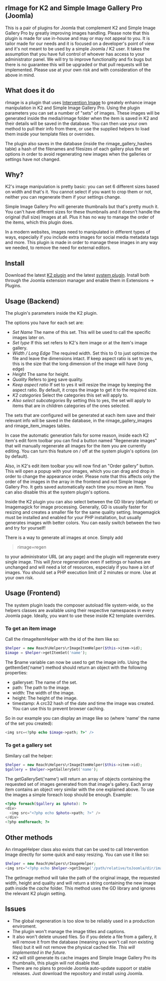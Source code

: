 ## rImage for K2 and Simple Image Gallery Pro (Joomla)

This is a pair of plugins for Joomla that complement K2 and Simple Image Gallery Pro by greatly improving images handling. Please note that this plugin is made for use in-house and may or may not appeal to you. It is tailor made for our needs and it is focused on a developer's point of view and it's not meant to be used by a simple Joomla / K2 user. It takes the assumption that you have full control of whoever has access to your administrator panel. We will try to improve functionality and fix bugs but there is no guarantee this will be upgraded or that pull requests will be implemented. Please use at your own risk and with consideration of the above in mind.

## What does it do

rImage is a plugin that uses [Intervention Image](http://image.intervention.io/) to greately enhance image manipulation in K2 and Simple Image Gallery Pro. Using the plugin parameters you can set a number of "sets" of images. These images will be generated inside the media/rimage folder when the item is saved in K2 and their details will be saved in the database. You can then use your own method to pull their info from there, or use the supplied helpers to load them inside your template files or overrides.

The plugin also saves in the database (inside the rimage_gallery_hashes table) a hash of the filenames and filesizes of each gallery plus the set options in order to avoid regenerating new images when the galleries or settings have not changed.

## Why?

K2's image manipulation is pretty basic: you can set 6 different sizes based on width and that's it. You cannot select if you want to crop them or not, neither you can regenerate them if your settings change.

Simple Image Gallery Pro will generate thumbnails but that's pretty much it. You can't have different sizes for these thumbnails and it doesn't handle the original (full size) images at all. Plus it has no way to manage the order of the items, which this plugin does.

In a modern websites, images need to manipulated in different types of ways, especially if you include extra images for social media metadata tags and more. This plugin is made in order to manage these images in any way we needed, to remove the need for external editors.

## Install

Download the latest [K2 plugin](https://github.com/afonic/rimage-k2/archive/master.zip) and the latest [system plugin](https://github.com/afonic/rimage-system/archive/v0.1.zip). Install both through the Joomla extension manager and enable them in Extensions -> Plugins.

## Usage (Backend)

The plugin's parameters inside the K2 plugin. 

The options you have for each set are:

* *Set Name* The name of this set. This will be used to call the specific images later on.
* *Set type* If this set refers to K2's item image or at the item's image gallery.
* *Width / Long Edge* The required width. Set this to 0 to just optimize the file and leave the dimensions intact. If keep aspect ratio is set to yes, this is the size that the long dimension of the image will have (long edge)
* *Height* The same for height.
* *Quality* Refers to jpeg save quality.
* *Keep aspect ratio* If set to yes it will resize the image by keeping the aspect ratio. By default, it crops the image to get it to the required size.
* *K2 categories* Select the categories this set will apply to.
* *Also select subcategories* By setting this to yes, the set will apply to items that are in children categories of the ones selected.

The sets that are configured will be generated at each item save and their relevant info will be saved in the database, in the rimage_gallery_images and rimage_item_images tables.

In case the automatic generation fails for some reason, inside each K2 item's edit form toolbar you can find a button named "Regenerate images" that will manually regenerate all images for the item you are currently editing. You can turn this feature on / off at the system plugin's options (on by default).

Also, in K2's edit item toolbar you will now find an "Order gallery" button. This will open a popup with your images, which you can drag and drop in order to change the appearance order. Please note that this affects only the order of the images in the array in the frontend and not Simple Image Gallery Pro. It gets saved automatically each time you move an item. You can also disable this at the system plugin's options.

Inside the K2 plugin you can also select between the GD library (default) or Imagemagick for image processing. Generally, GD is usually faster for resizing and creates a smaller file for the same quality setting. Imagemagick must be installed and enabled for your PHP installation, but usually generates images with better colors. You can easily switch between the two and try for yourself!

There is a way to generate all images at once. Simply add

> rimage=regen

to your administrator URL (at any page) and the plugin will regenerate every single image. This will *force* regeneration even if settings or hashes are unchanged and will need a lot of resources, especialy if you have a lot of images. You should set a PHP execution limit of 2 minutes or more. Use at your own risk.

## Usage (Frontend)

The system plugin loads the composer autoload file system-wide, so the helpers classes are available using their respective namespaces in every Joomla page. Ideally, you want to use these inside K2 template overrides.

### To get an item image

Call the rImageItemHelper with the id of the item like so:

```php
$helper = new Reach\Helpers\rImageItemHelper($this->item->id);
$image = $helper->getItemSet('name');
```

The $name variable can now be used to get the image info. Using the getItemSet('name') method should return an object with the following properties:

* galleryset: The name of the set.
* path: The path to the image.
* width: The width of the image.
* height: The height of the image.
* timestamp: A crc32 hash of the date and time the image was created. You can use this to prevent browser caching.

So in our example you can display an image like so (where 'name' the name of the set you created): 

```php
<img src=<?php echo $image->path; ?>" />
```

### To get a gallery set

Similary call the helper:

```php
$helper = new Reach\Helpers\rImageItemHelper($this->item->id);
$gallery = $helper->getGallerySet('name');
```

The getGallerySet('name') will return an array of objects containing the requested set of images generated from that image's gallery. Each array item contains an object very similar with the one explained above. To use the images a simple foreach loop should be enough. Example:

```php
<?php foreach($gallery as $photo): ?>
<div>
  <img src="<?php echo $photo->path; ?>" />
</div>
<?php endforeach; ?>
```

## Other methods

An rImageHelper class also exists that can be used to call Intervention Image directly for some quick and easy resizing. You can use it like so:

```php
$helper = new Reach\Helpers\rImageHelper;
<img src="<?php echo $helper->getImage('/path/relative/toJoomla/dir/image.jpg', 1024, 768, 70); ?>" />
```

The getImage method will take the path of the original image, the requested width, height and quality and will return a string containing the new image path inside the *cache* folder. This method uses the GD library and ignores the relevant K2 plugin setting.

## Issues

* The global regeneration is too slow to be reliably used in a production enviroment.
* The plugin won't manage the image titles and captions.
* It also won't delete unused files. So if you delete a file from a gallery, it will remove it from the database (meaning you won't call non existing files) but it will not remove the physical cached file. _This will implemented in the future._
* K2 will still generate its cache images and Simple Image Gallery Pro its thumbnails, this plugin will not disable that.
* There are no plans to provide Joomla auto-update support or stable releases. Just download the repository and install using Joomla.
